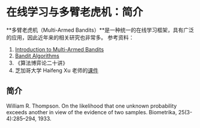 # 在线学习与多臂老虎机：简介

**多臂老虎机（Multi-Armed Bandits）**是一种统一的在线学习框架，具有广泛的应用，因此近年来的相关研究也非常多。
参考资料：

1. [Introduction to Multi-Armed Bandits](https://arxiv.org/pdf/1904.07272)
2. [Bandit Algorithms](https://tor-lattimore.com/downloads/book/book.pdf)
3. 《算法博弈论二十讲》
4. 芝加哥大学 Haifeng Xu 老师的[课件](https://www.haifeng-xu.com/cmsc35401win24/index.htm)

## 简介

William R. Thompson. On the likelihood that one unknown probability exceeds another in view of the evidence of two samples. Biometrika, 25(3-4):285–294, 1933.